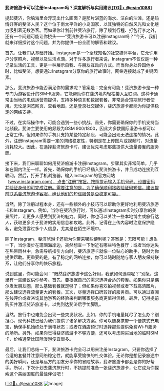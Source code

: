 **斐济旅游卡可以注册Instagram吗？深度解析与实用建议[[TG💪+ @esim1088](https://t.me/s/esim1088)]**

提起斐济，你脑海里会浮现出什么画面？是那片湛蓝的海水、洁白的沙滩，还是热情好客的斐济人民？这个位于南太平洋的小岛国家，以其独特的自然风光和文化魅力吸引着无数游客。而如果你计划前往斐济旅行，除了规划行程、打包行李之外，还有一个问题可能让你挠头——“斐济旅游卡可以注册Instagram吗？”今天，我们就来详细探讨这个问题，并为你提供一份全面的解答和建议。

首先，让我们从基础开始。Instagram是一个全球知名的社交媒体平台，它允许用户分享照片、视频以及生活点滴。对于许多旅行者来说，Instagram不仅仅是一种记录生活的工具，更是一种展示自我、与朋友互动的方式。而当你身处异国他乡时，比如斐济，想要通过Instagram分享你的旅行故事时，网络连接就成了关键因素。

那么，斐济旅游卡能否满足你的需求呢？答案是：完全有可能！斐济旅游卡是一种专门为游客设计的SIM卡服务，它能帮助你在斐济境内轻松接入互联网。这种卡通常由当地的电信运营商提供，支持多种语言和数据套餐，非常适合短期旅行者使用。无论是浏览网页、查看地图，还是登录社交媒体，斐济旅游卡都能为你提供稳定的网络支持。

不过，在实际操作中，可能会遇到一些小挑战。首先，你需要确保你的手机支持当地频段。斐济主要使用的频段为GSM 900/1800，因此大多数国际漫游卡都可以正常工作。但如果你的手机只支持某些特定频段，可能会出现无法连接的情况。此外，注册Instagram需要一定的网络稳定性，特别是在上传图片或视频时，对流量消耗较大。因此，在选择斐济旅游卡时，建议优先考虑那些提供大流量套餐的服务商。

接下来，我们来聊聊如何用斐济旅游卡注册Instagram。步骤其实非常简单，几乎和在国内注册一样。首先，确保你的手机已经插入斐济旅游卡，并且成功连接到互联网。然后，打开手机浏览器，输入Instagram的官方网站（www.instagram.com），点击“注册”按钮。按照提示输入手机号码、设置密码并验证身份即可完成注册。需要注意的是，为了确保顺利接收验证码短信，建议提前联系斐济旅游卡客服，确认他们的短信服务是否稳定可靠。

当然，除了注册过程本身，还有一些额外的小技巧可以帮助你更好地利用斐济旅游卡和Instagram。例如，当你在斐济旅行时，可以通过Instagram实时分享你的美景照片，让更多人感受到斐济的魅力。同时，你也可以关注一些本地博主或旅行达人，获取更多关于斐济的实用信息和攻略。此外，记得在上传内容时注意保护隐私，避免泄露过多个人信息，尤其是在陌生环境中。

除了Instagram，斐济旅游卡还能为你带来哪些便利呢？答案是：无限可能！想象一下，当你漫步在珊瑚海岸边，突然想查一下附近有哪些特色餐厅；或者当你迷失在热带雨林中，急需导航指引方向时，斐济旅游卡就像一位贴心的助手，随时为你提供帮助。更重要的是，有了稳定的网络连接，你可以随时随地与家人朋友保持联系，让他们分享你的快乐旅程。

说到这里，你可能会问：“既然斐济旅游卡这么好用，我该如何选购呢？”别急，这里有一些建议供你参考。首先，要根据自己的需求选择合适的套餐。如果你只是偶尔发发朋友圈，那么基础套餐就足够了；但如果你喜欢拍视频或者下载高清图片，那么建议选择流量更大的套餐。其次，尽量选择口碑较好的服务商。可以通过查阅在线评价或者咨询其他游客的经验来判断哪家服务商更值得信赖。最后，记得提前购买并激活斐济旅游卡，以免到达斐济后手忙脚乱。

当然，旅行中也难免会出现一些突发状况。比如，你的手机电量耗尽了怎么办？别担心，现代科技已经为我们提供了诸多解决方案。你可以随身携带一个便携式充电宝，确保手机始终处于满电状态；或者在酒店预订时选择那些提供免费Wi-Fi服务的场所。另外，如果你觉得斐济旅游卡不够方便，还可以考虑购买当地的临时SIM卡，价格通常比国际漫游便宜很多。

最后，让我们总结一下。斐济旅游卡完全可以用来注册Instagram，只要你选择了合适的套餐并注意网络稳定性，就能享受愉快的社交体验。无论你是想记录旅途中的美好瞬间，还是与远方的朋友分享你的冒险故事，斐济旅游卡都会是你的好帮手。所以，下次计划去斐济旅行时，不妨提前准备一张斐济旅游卡，让它成为你探索这个美丽国度的最佳伴侣吧！

[[TG💪+ @esim1088](https://t.me/s/esim1088) ![Image](https://i.postimg.cc/4NQfJmqS/Snipaste-2025-05-13-00-14-12.png)]